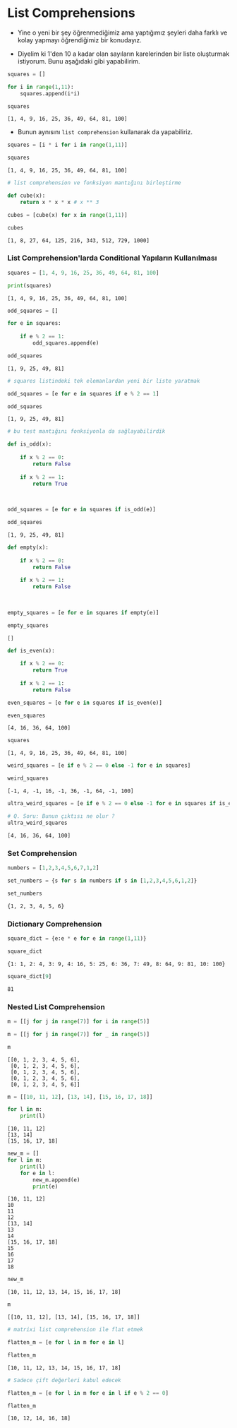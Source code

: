 # List Comprehensions


* Yine o yeni bir şey öğrenmediğimiz ama yaptığımız şeyleri daha farklı ve kolay yapmayı öğrendiğimiz bir konudayız.

* Diyelim ki 1'den 10 a kadar olan sayıların karelerinden bir liste oluşturmak istiyorum. Bunu aşağıdaki gibi yapabilirim.


```python
squares = []

for i in range(1,11):
    squares.append(i*i)
```


```python
squares
```




    [1, 4, 9, 16, 25, 36, 49, 64, 81, 100]



* Bunun aynısını `list comprehension` kullanarak da yapabiliriz.


```python
squares = [i * i for i in range(1,11)]
```


```python
squares
```




    [1, 4, 9, 16, 25, 36, 49, 64, 81, 100]




```python
# list comprehension ve fonksiyon mantığını birleştirme

def cube(x):
    return x * x * x # x ** 3
```


```python
cubes = [cube(x) for x in range(1,11)]
```


```python
cubes
```




    [1, 8, 27, 64, 125, 216, 343, 512, 729, 1000]



### List Comprehension'larda Conditional Yapıların Kullanılması


```python
squares = [1, 4, 9, 16, 25, 36, 49, 64, 81, 100]

print(squares)
```

    [1, 4, 9, 16, 25, 36, 49, 64, 81, 100]



```python
odd_squares = []

for e in squares:
    
    if e % 2 == 1:
        odd_squares.append(e)
```


```python
odd_squares
```




    [1, 9, 25, 49, 81]




```python
# squares listindeki tek elemanlardan yeni bir liste yaratmak

odd_squares = [e for e in squares if e % 2 == 1]
```


```python
odd_squares
```




    [1, 9, 25, 49, 81]




```python
# bu test mantığını fonksiyonla da sağlayabilirdik

def is_odd(x): 
    
    if x % 2 == 0:
        return False
    
    if x % 2 == 1:
        return True
    
    
```


```python
odd_squares = [e for e in squares if is_odd(e)]
```


```python
odd_squares
```




    [1, 9, 25, 49, 81]




```python
def empty(x): 
    
    if x % 2 == 0:
        return False
    
    if x % 2 == 1:
        return False
    
    
```


```python
empty_squares = [e for e in squares if empty(e)]
```


```python
empty_squares
```




    []




```python
def is_even(x):
    
    if x % 2 == 0:
        return True
    
    if x % 2 == 1:
        return False
```


```python
even_squares = [e for e in squares if is_even(e)]
```


```python
even_squares
```




    [4, 16, 36, 64, 100]




```python
squares
```




    [1, 4, 9, 16, 25, 36, 49, 64, 81, 100]




```python
weird_squares = [e if e % 2 == 0 else -1 for e in squares]
```


```python
weird_squares
```




    [-1, 4, -1, 16, -1, 36, -1, 64, -1, 100]




```python
ultra_weird_squares = [e if e % 2 == 0 else -1 for e in squares if is_even(e)]
```


```python
# Q. Soru: Bunun çıktısı ne olur ?
ultra_weird_squares
```




    [4, 16, 36, 64, 100]



### Set Comprehension


```python
numbers = [1,2,3,4,5,6,7,1,2]
```


```python
set_numbers = {s for s in numbers if s in [1,2,3,4,5,6,1,2]}
```


```python
set_numbers
```




    {1, 2, 3, 4, 5, 6}



### Dictionary Comprehension


```python
square_dict = {e:e * e for e in range(1,11)}
```


```python
square_dict
```




    {1: 1, 2: 4, 3: 9, 4: 16, 5: 25, 6: 36, 7: 49, 8: 64, 9: 81, 10: 100}




```python
square_dict[9]
```




    81



### Nested List Comprehension


```python
m = [[j for j in range(7)] for i in range(5)]
```


```python
m = [[j for j in range(7)] for _ in range(5)]
```


```python
m
```




    [[0, 1, 2, 3, 4, 5, 6],
     [0, 1, 2, 3, 4, 5, 6],
     [0, 1, 2, 3, 4, 5, 6],
     [0, 1, 2, 3, 4, 5, 6],
     [0, 1, 2, 3, 4, 5, 6]]




```python
m = [[10, 11, 12], [13, 14], [15, 16, 17, 18]] 
```


```python
for l in m:
    print(l)
```

    [10, 11, 12]
    [13, 14]
    [15, 16, 17, 18]



```python
new_m = []
for l in m:
    print(l)
    for e in l:
        new_m.append(e)
        print(e)
```

    [10, 11, 12]
    10
    11
    12
    [13, 14]
    13
    14
    [15, 16, 17, 18]
    15
    16
    17
    18



```python
new_m
```




    [10, 11, 12, 13, 14, 15, 16, 17, 18]




```python
m
```




    [[10, 11, 12], [13, 14], [15, 16, 17, 18]]




```python
# matrixi list comprehension ile flat etmek

flatten_m = [e for l in m for e in l]
```


```python
flatten_m
```




    [10, 11, 12, 13, 14, 15, 16, 17, 18]




```python
# Sadece çift değerleri kabul edecek

flatten_m = [e for l in m for e in l if e % 2 == 0]
```


```python
flatten_m
```




    [10, 12, 14, 16, 18]


